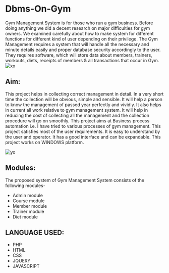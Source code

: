 # Dbms-On-Gym
Gym Management System is for those who run a gym business. Before doing anything we did a decent research on major difficulties for gym owners. We examined carefully about how to make system for different functions for different kind of user depending on their privilege. The Gym Management requires a system that will handle all the necessary and minute details easily and proper database security accordingly to the user. They requires software, which will store data about members, trainers, workouts, diets, receipts of members &amp; all transactions that occur in Gym.
![xx](https://user-images.githubusercontent.com/55926625/120901190-f7b12180-c656-11eb-96e9-633f5a4e0f06.jpg)

## Aim:
This project helps in collecting correct management in detail. In a very short time the collection will be obvious, simple and sensible. It will help a person to know the management of passed year perfectly and vividly. It also helps in current all work relative to gym management system. It will help in reducing the cost of collecting all the management and the collection procedure will go on smoothly. This project aims at Business process automation i.e. I have tried to various processes of gym management. This project satisfies most of the user requirements. It is easy to understand by the user and operator. It has a good interface and can be expandable. This project works on WINDOWS platform.

![yo](https://user-images.githubusercontent.com/55926625/120901515-1c0dfd80-c659-11eb-9b5c-9103ed21909f.jpg)

## Modules:
The proposed system of Gym Management System consists of the following modules-
* Admin module
* Course module
* Member module
* Trainer module
* Diet module

## LANGUAGE USED:
* PHP
* HTML
* CSS
* JQUERY
* JAVASCRIPT
